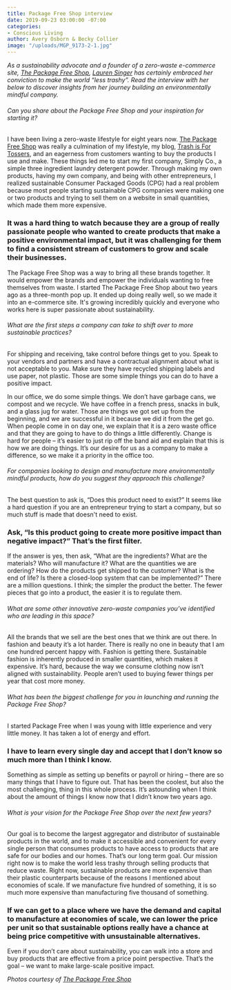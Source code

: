 ```yaml
---
title: Package Free Shop interview
date: 2019-09-23 03:00:00 -07:00
categories:
- Conscious Living
author: Avery Osborn & Becky Collier
image: "/uploads/MGP_9173-2-1.jpg"
---
```


_As a sustainability advocate and a founder of a zero-waste e-commerce site, [The Package Free Shop](https://packagefreeshop.com/), [Lauren Singer](https://www.instagram.com/trashisfortossers/) has certainly embraced her conviction to make the world “less trashy”. Read the interview with her below to discover insights from her journey building an environmentally mindful company._

###### Can you share about the Package Free Shop and your inspiration for starting it? 

I have been living a zero-waste lifestyle for eight years now. [The Package Free Shop](https://packagefreeshop.com/) was really a culmination of my lifestyle, my blog, [Trash is For Tossers](http://trashisfortossers.com/), and an eagerness from customers wanting to buy the products I use and make. These things led me to start my first company, Simply Co., a simple three ingredient laundry detergent powder. Through making my own products, having my own company, and being with other entrepreneurs, I realized sustainable Consumer Packaged Goods (CPG) had a real problem because most people starting sustainable CPG companies were making one or two products and trying to sell them on a website in small quantities, which made them more expensive. 

### It was a hard thing to watch because they are a group of really passionate people who wanted to create products that make a positive environmental impact, but it was challenging for them to find a consistent stream of customers to grow and scale their businesses. 

The Package Free Shop was a way to bring all these brands together. It would empower the brands and empower the individuals wanting to free themselves from waste. I started The Package Free Shop about two years ago as a three-month pop up. It ended up doing really well, so we made it into an e-commerce site. It's growing incredibly quickly and everyone who works here is super passionate about sustainability.

###### What are the first steps a company can take to shift over to more sustainable practices? 

For shipping and receiving, take control before things get to you. Speak to your vendors and partners and have a contractual alignment about what is not acceptable to you. Make sure they have recycled shipping labels and use paper, not plastic. Those are some simple things you can do to have a positive impact. 

In our office, we do some simple things. We don’t have garbage cans, we compost and we recycle. We have coffee in a french press, snacks in bulk, and a glass jug for water. Those are things we got set up from the beginning, and we are successful in it because we did it from the get go. When people come in on day one, we explain that it is a zero waste office and that they are going to have to do things a little differently. Change is hard for people – it’s easier to just rip off the band aid and explain that this is how we are doing things. It’s our desire for us as a company to make a difference, so we make it a priority in the office too. 

###### For companies looking to design and manufacture more environmentally mindful products, how do you suggest they approach this challenge? 

The best question to ask is, “Does this product need to exist?” It seems like a hard question if you are an entrepreneur trying to start a company, but so much stuff is made that doesn't need to exist. 

### Ask, “Is this product going to create more positive impact than negative impact?” That’s the first filter. 

If the answer is yes, then ask, “What are the ingredients? What are the materials? Who will manufacture it? What are the quantities we are ordering? How do the products get shipped to the customer? What is the end of life? Is there a closed-loop system that can be implemented?” There are a million questions. I think; the simpler the product the better. The fewer pieces that go into a product, the easier it is to regulate them. 

###### What are some other innovative zero-waste companies you’ve identified who are leading in this space?

All the brands that we sell are the best ones that we think are out there. In fashion and beauty it’s a lot harder. There is really no one in beauty that I am one hundred percent happy with. Fashion is getting there. Sustainable fashion is inherently produced in smaller quantities, which makes it expensive. It’s hard, because the way we consume clothing now isn’t aligned with sustainability. People aren’t used to buying fewer things per year that cost more money.

###### What has been the biggest challenge for you in launching and running the Package Free Shop? 

I started Package Free when I was young with little experience and very little money. It has taken a lot of energy and effort. 

### I have to learn every single day and accept that I don’t know so much more than I think I know. 

Something as simple as setting up benefits or payroll or hiring – there are so many things that I have to figure out. That has been the coolest, but also the most challenging, thing in this whole process. It’s astounding when I think about the amount of things I know now that I didn’t know two years ago. 

###### What is your vision for the Package Free Shop over the next few years? 

Our goal is to become the largest aggregator and distributor of sustainable products in the world, and to make it accessible and convenient for every single person that consumes products to have access to products that are safe for our bodies and our homes. That’s our long term goal. Our mission right now is to make the world less trashy through selling products that reduce waste. Right now, sustainable products are more expensive than their plastic counterparts because of the reasons I mentioned about economies of scale. If we manufacture five hundred of something, it is so much more expensive than manufacturing five thousand of something. 

### If we can get to a place where we have the demand and capital to manufacture at economies of scale, we can lower the price per unit so that sustainable options really have a chance at being price competitive with unsustainable alternatives. 

Even if you don’t care about sustainability, you can walk into a store and buy products that are effective from a price point perspective. That’s the goal – we want to make large-scale positive impact. 

_Photos courtesy of [The Package Free Shop](https://packagefreeshop.com/)_